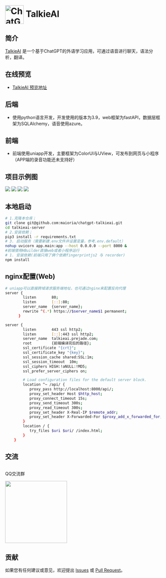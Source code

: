 # <img src="http://minio.prejade.com/talkieai/icon.png" width="60px" align="center" alt="ChatGPT-TalkieAI icon"> TalkieAI

## 简介
[TalkieAI](https://github.com/maioria/chatgpt-talkieai) 是一个基于ChatGPT的外语学习应用，可通过语音进行聊天，语法分析，翻译。
## 在线预览

- [TalkieAI 预览地址](https://talkieai.prejade.com/)

## 后端
- 使用python语言开发，开发使用的版本为3.9，web框架为fastAPI，数据层框架为SQLAlchemy，语音使用azure。
## 前端
- 前端使用uniapp开发，主要框架为ColorUI与UView，可发布到网页与小程序（APP端的录音功能还未支持好） 

## 项目示例图
![](http://minio.prejade.com/talkieai/%E6%88%AA%E5%B1%8F2023-07-10%2011.21.35.png)
![](http://minio.prejade.com/talkieai/%E6%88%AA%E5%B1%8F2023-07-10%2011.20.08.png)
![](http://minio.prejade.com/talkieai/%E6%88%AA%E5%B1%8F2023-07-10%2011.20.35.png)
![](http://minio.prejade.com/talkieai/%E6%88%AA%E5%B1%8F2023-07-10%2011.22.48.png)
## 本地启动
```bash
# 1.克隆本仓库；
git clone git@github.com:maioria/chatgpt-talkieai.git
cd talkieai-server
# 2.安装依赖；
pip3 install -r requirements.txt
# 3. 启动服务（需要新建.env文件并设置变量，参考.env.default）
nohup uvicorn app.main:app --host 0.0.0.0 --port 8000 &
#前端使用HBuilder直接web或者小程序运行
# 1. 安装依赖(前端只用了俩个依赖fingerprintjs2 与 recorder)
npm install
```
## nginx配置(Web)
```bash
# uniapp可以直接跨域请求服务端地址，也可通过nginx来配置反向代理
server {
        listen       80;
        listen       [::]:80;
        server_name  {server_name};
        rewrite ^(.*) https://$server_name$1 permanent;
      }

server {
        listen       443 ssl http2;
        listen       [::]:443 ssl http2;
        server_name  talkieai.prejade.com;
        root         {前端编译完后的路径};
        ssl_certificate "{crt}";
        ssl_certificate_key "{key}";
        ssl_session_cache shared:SSL:1m;
        ssl_session_timeout  10m;
        ssl_ciphers HIGH:!aNULL:!MD5;
        ssl_prefer_server_ciphers on;

        # Load configuration files for the default server block.
        location ^~ /api/ {
           proxy_pass http://localhost:8000/api/;
           proxy_set_header Host $http_host;
           proxy_connect_timeout 15s;
           proxy_send_timeout 300s;
           proxy_read_timeout 300s;
           proxy_set_header X-Real-IP $remote_addr;
           proxy_set_header X-Forwarded-For $proxy_add_x_forwarded_for;
        }
        location / {
           try_files $uri $uri/ /index.html;
        }
    }
```
## 交流
  <div style="display:flex;">
  	<div style="padding-right:24px;">
  		<p>QQ交流群</p>
      <img src="http://minio.prejade.com/talkieai/WechatIMG158.jpg" style="width:200px" />
  	</div>
  </div>

## 贡献
如果您有任何建议或意见，欢迎提出 [Issues](https://github.com/maioria/chatgpt-talkieai/issues) 或 [ Pull Request](https://github.com/maioria/chatgpt-talkieai/pulls)。